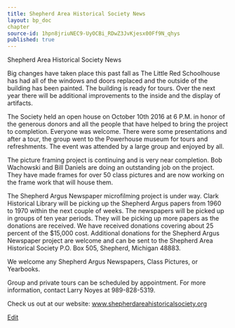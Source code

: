 ```yaml
---
title: Shepherd Area Historical Society News
layout: bp_doc
chapter
source-id: 1hpn8jriuNEC9-UyOCBi_RDwZ3JvKjesx00Ff9N_qhys
published: true
---
```

Shepherd Area Historical Society News

Big changes have taken place this past fall as The Little Red Schoolhouse has had all of the windows and doors replaced and the outside of the building has been painted.  The building is ready for tours. Over the next year there will be additional improvements to the inside and the display of artifacts.

The Society held an open house on October 10th 2016 at 6 P.M. in honor of the generous donors and all the people that have helped to bring the project to completion. Everyone was welcome. There were some presentations and after a tour, the group went to the Powerhouse museum for tours and refreshments.  The event was attended by a large group and enjoyed by all.

The picture framing project is continuing and is very near completion.  Bob Wachowski and Bill Daniels are doing an outstanding job on the project.  They have made frames for over 50 class pictures and are now working on the frame work that will house them.

The Shepherd Argus Newspaper microfilming project is under way. Clark Historical Library will be picking up the Shepherd Argus papers from 1960 to 1970 within the next couple of weeks. The newspapers will be picked up in groups of ten year periods. They will be picking up more papers as the donations are received.  We have received donations covering about 25 percent of the $15,000 cost. Additional donations for the Shepherd Argus Newspaper project are welcome and can be sent to the Shepherd Area Historical Society P.O. Box 505, Shepherd, Michigan 48883. 

We welcome any Shepherd Argus Newspapers, Class Pictures, or Yearbooks.

Group and private tours can be scheduled by appointment. For more information, contact Larry Noyes at 989-828-5319. 

Check us out at our website: www.shepherdareahistoricalsociety.org  

[Edit](https://docs.google.com/document/d/1hpn8jriuNEC9-UyOCBi_RDwZ3JvKjesx00Ff9N_qhys/edit?usp=sharing)

